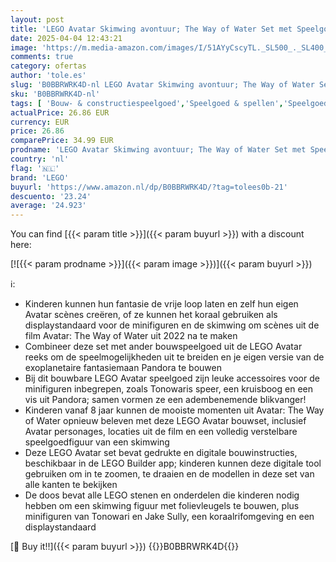 ```yaml
---
layout: post
title: 'LEGO Avatar Skimwing avontuur; The Way of Water Set met Speelgoed Dieren Figuren en Pandora s Koraalrif  Plus Minifiguren van Jake Sully & Tonowari Personages  Cadeau voor Jongens en Meisjes 75576'
date: 2025-04-04 12:43:21
image: 'https://m.media-amazon.com/images/I/51AYyCscyTL._SL500_._SL400_.jpg'
comments: true
category: ofertas
author: 'tole.es'
slug: 'B0BBRWRK4D-nl LEGO Avatar Skimwing avontuur; The Way of Water Set met...'
sku: 'B0BBRWRK4D-nl'
tags: [ 'Bouw- & constructiespeelgoed','Speelgoed & spellen','Speelgoedbouwsets','lego','🇳🇱', ]
actualPrice: 26.86 EUR
currency: EUR
price: 26.86
comparePrice: 34.99 EUR
prodname: 'LEGO Avatar Skimwing avontuur; The Way of Water Set met Speelgoed Dieren Figuren en Pandora s Koraalrif  Plus Minifiguren van Jake Sully & Tonowari Personages  Cadeau voor Jongens en Meisjes 75576'
country: 'nl'
flag: '🇳🇱'
brand: 'LEGO'
buyurl: 'https://www.amazon.nl/dp/B0BBRWRK4D/?tag=tolees0b-21'
descuento: '23.24'
average: '24.923'
---
```


You can find [{{< param title >}}]({{< param buyurl >}}) with a discount here:

[![{{< param prodname >}}]({{< param image >}})]({{< param buyurl >}})

ℹ️:

- Kinderen kunnen hun fantasie de vrije loop laten en zelf hun eigen Avatar scènes creëren, of ze kunnen het koraal gebruiken als displaystandaard voor de minifiguren en de skimwing om scènes uit de film Avatar: The Way of Water uit 2022 na te maken
- Combineer deze set met ander bouwspeelgoed uit de LEGO Avatar reeks om de speelmogelijkheden uit te breiden en je eigen versie van de exoplanetaire fantasiemaan Pandora te bouwen
- Bij dit bouwbare LEGO Avatar speelgoed zijn leuke accessoires voor de minifiguren inbegrepen, zoals Tonowaris speer, een kruisboog en een vis uit Pandora; samen vormen ze een adembenemende blikvanger!
- Kinderen vanaf 8 jaar kunnen de mooiste momenten uit Avatar: The Way of Water opnieuw beleven met deze LEGO Avatar bouwset, inclusief Avatar personages, locaties uit de film en een volledig verstelbare speelgoedfiguur van een skimwing
- Deze LEGO Avatar set bevat gedrukte en digitale bouwinstructies, beschikbaar in de LEGO Builder app; kinderen kunnen deze digitale tool gebruiken om in te zoomen, te draaien en de modellen in deze set van alle kanten te bekijken
- De doos bevat alle LEGO stenen en onderdelen die kinderen nodig hebben om een skimwing figuur met folievleugels te bouwen, plus minifiguren van Tonowari en Jake Sully, een koraalrifomgeving en een displaystandaard

[🛒 Buy it!!]({{< param buyurl >}})
{{<world>}}B0BBRWRK4D{{</world>}}
